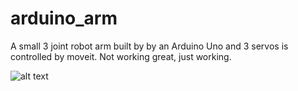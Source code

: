 # arduino_arm

A small 3 joint robot arm built by by an Arduino Uno and 3 servos is controlled by moveit.
Not working great, just working.


![alt text](https://github.com/mando/arduino_arm/blob/main/imgs/rest_pose.gif "Robot moving to rest position")
